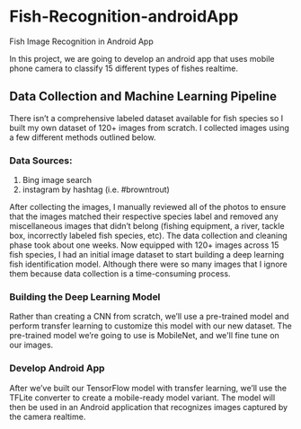 # Fish-Recognition-androidApp
Fish Image Recognition in Android App 

In this project, we are going to develop an android app that uses mobile phone camera to classify 15 different types of fishes realtime.

## Data Collection and Machine Learning Pipeline

There isn’t a comprehensive labeled dataset available for fish species so I built my own dataset of 120+ images from scratch. 
I collected images using a few different methods outlined below.

### Data Sources:

1) Bing image search
2) instagram by hashtag (i.e. #browntrout)

After collecting the images, I manually reviewed all of the photos to ensure that the images matched their respective species label and removed any miscellaneous images that didn’t belong (fishing equipment, a river, tackle box, incorrectly labeled fish species, etc).
The data collection and cleaning phase took about one weeks. Now equipped with 120+ images across 15 fish species, I had an initial image dataset to start building a deep learning fish identification model. 
Although there were so many images that I ignore them because data collection is a time-consuming process.

### Building the Deep Learning Model
Rather than creating a CNN from scratch, we’ll use a pre-trained model and perform transfer learning to customize this model with our new dataset. The pre-trained model we’re going to use is MobileNet, and we'll fine tune on our images.

### Develop Android App
After we’ve built our TensorFlow model with transfer learning, we’ll use the TFLite converter to create a mobile-ready model variant. The model will then be used in an Android application that recognizes images captured by the camera realtime.

